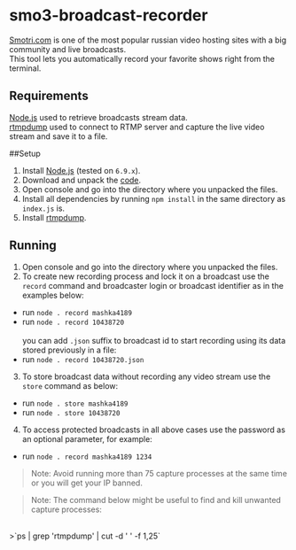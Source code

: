 # smo3-broadcast-recorder

[Smоtri.cоm](https://href.li/?http://ujeb.se/TVkzK) is one of the most popular russian video hosting sites with a big community and live broadcasts.
<br />
This tool lets you automatically record your favorite shows right from the terminal.

## Requirements
[Node.js](https://nodejs.org/) used to retrieve broadcasts stream data.
<br/>
[rtmpdump](https://rtmpdump.mplayerhq.hu/) used to connect to RTMP server and capture the live video stream and save it to a file.

##Setup
1. Install [Node.js](https://nodejs.org/en/download/) (tested on `6.9.x`).
2. Download and unpack the [code](https://github.com/greg-dev/smo3-bcast-recorder/archive/master.zip).
3. Open console and go into the directory where you unpacked the files.
4. Install all dependencies by running `npm install` in the same directory as `index.js` is.
5. Install [rtmpdump](http://rtmpdump.mplayerhq.hu/).

## Running
1. Open console and go into the directory where you unpacked the files.
2. To create new recording process and lock it on a broadcast use the `record` command 
and broadcaster login or broadcast identifier as in the examples below:
 * run `node . record mashka4189`
 * run `node . record 10438720`
<br/><br/>you can add `.json` suffix to broadcast id to start recording using its data stored previously in a file:
 * run `node . record 10438720.json`
3. To store broadcast data without recording any video stream use the `store` command as below:
 * run `node . store mashka4189`
 * run `node . store 10438720`
4. To access protected broadcasts in all above cases use the password as an optional parameter, for example:
 * run `node . record mashka4189 1234`

>Note: Avoid running more than 75 capture processes at the same time or you will get your IP banned.

>Note: The command below might be useful to find and kill unwanted capture processes:
<br/>
>`ps | grep 'rtmpdump' | cut -d ' ' -f 1,25`